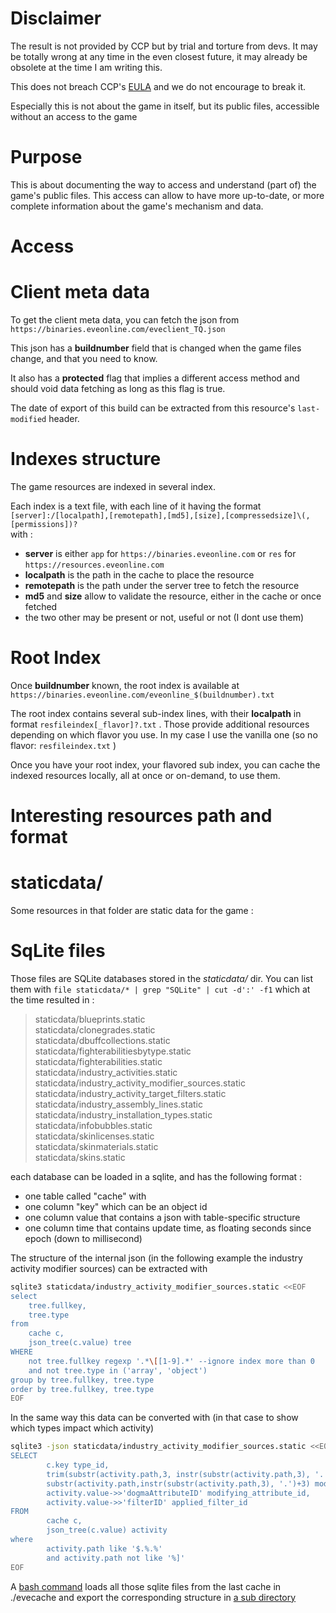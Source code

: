 Disclaimer
=

The result is not provided by CCP but by trial and torture from devs. It may be totally wrong at any time in the even closest future, it may already be obsolete at the time I am writing this.

This does not breach CCP's [EULA](https://support.eveonline.com/hc/en-us/articles/8413329735580-EVE-Online-End-User-License-Agreement) and we do not encourage to break it.

Especially this is not about the game in itself, but its public files, accessible without an access to the game

Purpose
=

This is about documenting the way to access and understand (part of) the game's public files. This access can allow to have more up-to-date, or more complete information about the game's mechanism and data.

Access
=

Client meta data
==

To get the client meta data, you can fetch the json from `https://binaries.eveonline.com/eveclient_TQ.json`

This json has a **buildnumber** field that is changed when the game files change, and that you need to know.

It also has a **protected** flag that implies a different access method and should void data fetching as long as this flag is true.

The date of export of this build can be extracted from this resource's `last-modified` header.

Indexes structure
==

The game resources are indexed in several index.

Each index is a text file, with each line of it having the format  
`[server]:/[localpath],[remotepath],[md5],[size],[compressedsize]\(,[permissions])?`  
with :

 - **server** is either `app` for `https://binaries.eveonline.com` or `res` for `https://resources.eveonline.com`
 - **localpath** is the path in the cache to place the resource
 - **remotepath** is the path under the server tree to fetch the resource
 - **md5** and **size** allow to validate the resource, either in the cache or once fetched
 - the two other may be present or not, useful or not (I dont use them)


Root Index
==

Once **buildnumber** known, the root index is available at `https://binaries.eveonline.com/eveonline_$(buildnumber).txt`

The root index contains several sub-index lines, with their **localpath** in format `resfileindex[_flavor]?.txt` . Those provide additional resources depending on which flavor you use. In my case I use the vanilla one (so no flavor: `resfileindex.txt` )

Once you have your root index, your flavored sub index, you can cache the indexed resources locally, all at once or on-demand, to use them.

Interesting resources path and format
==

staticdata/
==

Some resources in that folder are static data for the game :

SqLite files
===

Those files are SQLite databases stored in the *staticdata/* dir. You can list them with `file staticdata/* | grep "SQLite" | cut -d':' -f1` which at the time resulted in :

>staticdata/blueprints.static  
staticdata/clonegrades.static  
staticdata/dbuffcollections.static  
staticdata/fighterabilitiesbytype.static  
staticdata/fighterabilities.static  
staticdata/industry_activities.static  
staticdata/industry_activity_modifier_sources.static  
staticdata/industry_activity_target_filters.static  
staticdata/industry_assembly_lines.static  
staticdata/industry_installation_types.static  
staticdata/infobubbles.static  
staticdata/skinlicenses.static  
staticdata/skinmaterials.static  
staticdata/skins.static

each database can be loaded in a sqlite, and has the following format :

 - one table called "cache" with
 - one column "key" which can be an object id
 - one column value that contains a json with table-specific structure
 - one column time that contains update time, as floating seconds since epoch (down to millisecond)

The structure of the internal json (in the following example the industry activity modifier sources) can be extracted with 

```bash
sqlite3 staticdata/industry_activity_modifier_sources.static <<EOF
select 
	tree.fullkey,
	tree.type
from
	cache c,
	json_tree(c.value) tree
WHERE
	not tree.fullkey regexp '.*\[[1-9].*' --ignore index more than 0
	and not tree.type in ('array', 'object')
group by tree.fullkey, tree.type
order by tree.fullkey, tree.type
EOF
```

In the same way this data can be converted with (in that case to show which types impact which activity)

```bash
sqlite3 -json staticdata/industry_activity_modifier_sources.static <<EOF
SELECT
        c.key type_id,
        trim(substr(activity.path,3, instr(substr(activity.path,3), '.')-1), '"') activity_name,        
        substr(activity.path,instr(substr(activity.path,3), '.')+3) modified,
        activity.value->>'dogmaAttributeID' modifying_attribute_id,
        activity.value->>'filterID' applied_filter_id
FROM
        cache c,
        json_tree(c.value) activity
where
        activity.path like '$.%.%'
        and activity.path not like '%]'
EOF
```

A [bash command](./sh/sqlstructure) loads all those sqlite files from the last cache in ./evecache and export the corresponding structure in [a sub directory](./structure/staticdata/)
